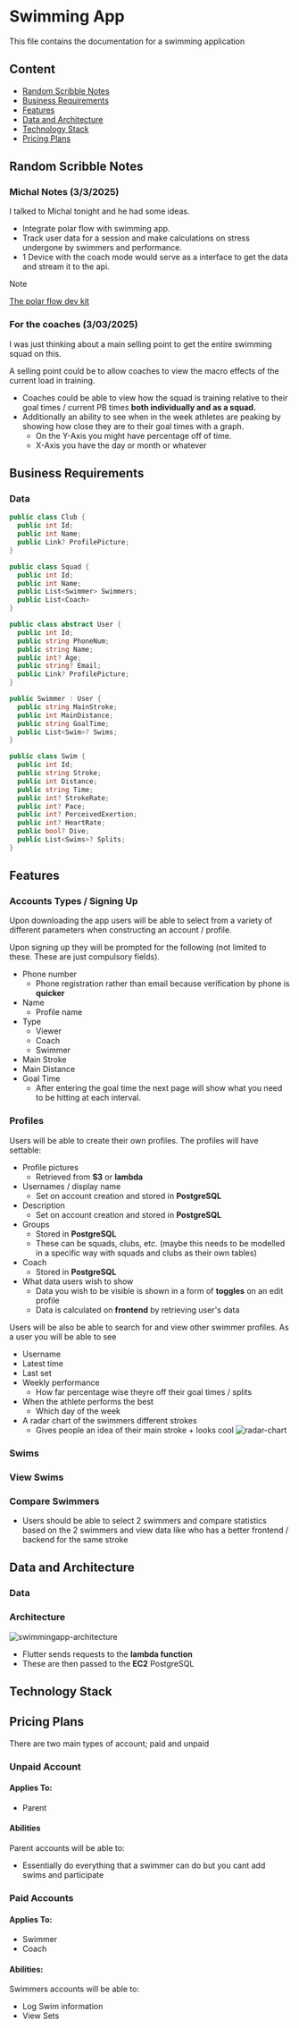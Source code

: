 # Swimming App

This file contains the documentation for a swimming application

## Content

- [Random Scribble Notes](#random-scribble-notes)
- [Business Requirements](#business-requirements)
- [Features](#features)
- [Data and Architecture](#data-and-architecture)
- [Technology Stack](#technology-stack)
- [Pricing Plans](#pricing-plans)

## Random Scribble Notes

### Michal Notes (3/3/2025)

I talked to Michal tonight and he had some ideas.

- Integrate polar flow with swimming app.
- Track user data for a session and make calculations on stress undergone by swimmers and performance.
- 1 Device with the coach mode would serve as a interface to get the data and stream it to the api.

>[!NOTE]
[The polar flow dev kit](https://www.polar.com/en/business/developers)

### For the coaches (3/03/2025)

I was just thinking about a main selling point to get the entire swimming squad on this.

A selling point could be to allow coaches to view the macro effects of the current load in training.

- Coaches could be able to view how the squad is training relative to their goal times / current PB times __both individually and as a squad.__
- Additionally an ability to see when in the week athletes are peaking by showing how close they are to their goal times with a graph.
  - On the Y-Axis you might have percentage off of time.
  - X-Axis you have the day or month or whatever


## Business Requirements

### Data

```cs
public class Club {
  public int Id;
  public int Name;
  public Link? ProfilePicture;
}

public class Squad {
  public int Id;
  public int Name;
  public List<Swimmer> Swimmers;
  public List<Coach>
}

public class abstract User {
  public int Id;
  public string PhoneNum;
  public string Name;
  public int? Age;
  public string? Email;
  public Link? ProfilePicture;
}

public Swimmer : User {
  public string MainStroke;
  public int MainDistance;
  public string GoalTime;
  public List<Swim>? Swims;
}

public class Swim {
  public int Id;
  public string Stroke;
  public int Distance;
  public string Time;
  public int? StrokeRate;
  public int? Pace;
  public int? PerceivedExertion;
  public int? HeartRate;
  public bool? Dive;
  public List<Swims>? Splits;
}


```

## Features

### Accounts Types / Signing Up

Upon downloading the app users will be able to select from a variety of different parameters when constructing an account / profile.

Upon signing up they will be prompted for the following (not limited to these. These are just compulsory fields).

- Phone number
  - Phone registration rather than email because verification by phone is __quicker__
- Name
  - Profile name
- Type
  - Viewer
  - Coach
  - Swimmer
- Main Stroke
- Main Distance
- Goal Time
  - After entering the goal time the next page will show what you need to be hitting at each interval.



### Profiles

Users will be able to create their own profiles. The profiles will have settable:

- Profile pictures
  - Retrieved from __S3__ or __lambda__
- Usernames / display name
  - Set on account creation and stored in __PostgreSQL__
- Description
  - Set on account creation and stored in __PostgreSQL__
- Groups
  - Stored in __PostgreSQL__
  - These can be squads, clubs, etc. (maybe this needs to be modelled in a specific way with squads and clubs as their own tables)
- Coach
  - Stored in __PostgreSQL__
- What data users wish to show
  - Data you wish to be visible is shown in a form of __toggles__ on an edit profile
  - Data is calculated on __frontend__ by retrieving user's data

Users will be also be able to search for and view other swimmer profiles. As a user you will be able to see

- Username
- Latest time
- Last set
- Weekly performance
  - How far percentage wise theyre off their goal times / splits
- When the athlete performs the best
  - Which day of the week
- A radar chart of the swimmers different strokes
  - Gives people an idea of their main stroke + looks cool
![radar-chart](./images/radar-chart-example.jpg)

### Swims

### View Swims

### Compare Swimmers

- Users should be able to select 2 swimmers and compare statistics based on the 2 swimmers and view data like who has a better frontend / backend for the same stroke

## Data and Architecture

### Data

### Architecture 

![swimmingapp-architecture](./images/swimmingapp-architecture.png)

- Flutter sends requests to the __lambda function__
- These are then passed to the __EC2__ PostgreSQL

## Technology Stack

## Pricing Plans

There are two main types of account; paid and unpaid

### Unpaid Account

#### Applies To:

- Parent

#### Abilities

Parent accounts will be able to:

- Essentially do everything that a swimmer can do but you cant add swims and participate 

### Paid Accounts

#### Applies To:

- Swimmer
- Coach

#### Abilities:

Swimmers accounts will be able to:

- Log Swim information
- View Sets
  


